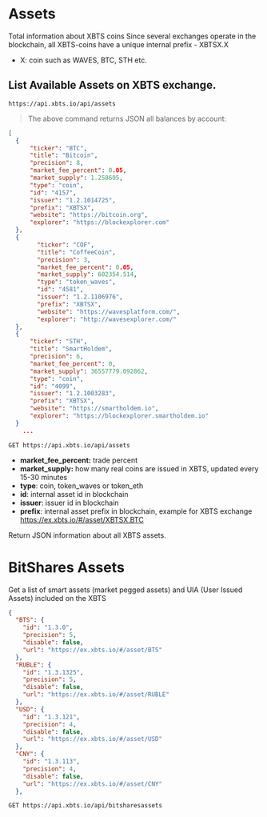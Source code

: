 # Assets

Total information about XBTS coins
Since several exchanges operate in the blockchain, all XBTS-coins have a unique internal prefix - XBTSX.X

- X: coin such as WAVES, BTC, STH etc.

## List Available Assets on XBTS exchange.

```shell
https://api.xbts.io/api/assets
```
> The above command returns JSON all balances by account:

```json
[
  {
      "ticker": "BTC",
      "title": "Bitcoin",
      "precision": 8,
      "market_fee_percent": 0.05,
      "market_supply": 1.258605,
      "type": "coin",
      "id": "4157",
      "issuer": "1.2.1014725",
      "prefix": "XBTSX",
      "website": "https://bitcoin.org",
      "explorer": "https://blockexplorer.com"
  },
  {
        "ticker": "COF",
        "title": "CoffeeCoin",
        "precision": 3,
        "market_fee_percent": 0.05,
        "market_supply": 602354.514,
        "type": "token_waves",
        "id": "4581",
        "issuer": "1.2.1106976",
        "prefix": "XBTSX",
        "website": "https://wavesplatform.com/",
        "explorer": "http://wavesexplorer.com/"
  },
  {
      "ticker": "STH",
      "title": "SmartHoldem",
      "precision": 6,
      "market_fee_percent": 0,
      "market_supply": 36557779.092862,
      "type": "coin",
      "id": "4099",
      "issuer": "1.2.1003283",
      "prefix": "XBTSX",
      "website": "https://smartholdem.io",
      "explorer": "https://blockexplorer.smartholdem.io"
  }
    ...
```

`GET https://api.xbts.io/api/assets`

- <strong>market_fee_percent:</strong> trade percent
- <strong>market_supply:</strong> how many real coins are issued in XBTS, updated every 15-30 minutes
- <strong>type</strong>: coin, token_waves or token_eth
- <strong>id</strong>: internal asset id in blockchain
- <strong>issuer</strong>: issuer id in blockchain
- <strong>prefix</strong>: internal asset prefix in blockchain, example for XBTS exchange https://ex.xbts.io/#/asset/XBTSX.BTC

Return JSON information about all XBTS assets.



# BitShares Assets

Get a list of smart assets (market pegged assets) and UIA (User Issued Assets) included on the XBTS

```json
{
  "BTS": {
    "id": "1.3.0",
    "precision": 5,
    "disable": false,
    "url": "https://ex.xbts.io/#/asset/BTS"
  },
  "RUBLE": {
    "id": "1.3.1325",
    "precision": 5,
    "disable": false,
    "url": "https://ex.xbts.io/#/asset/RUBLE"
  },
  "USD": {
    "id": "1.3.121",
    "precision": 4,
    "disable": false,
    "url": "https://ex.xbts.io/#/asset/USD"
  },
  "CNY": {
    "id": "1.3.113",
    "precision": 4,
    "disable": false,
    "url": "https://ex.xbts.io/#/asset/CNY"
  },
```

`GET https://api.xbts.io/api/bitsharesassets`
